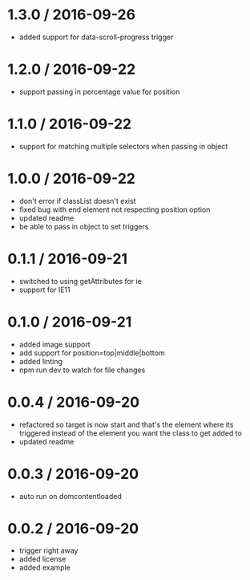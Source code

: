
1.3.0 / 2016-09-26
==================

  * added support for data-scroll-progress trigger

1.2.0 / 2016-09-22
==================

  * support passing in percentage value for position

1.1.0 / 2016-09-22
==================

  * support for matching multiple selectors when passing in object

1.0.0 / 2016-09-22
==================

  * don't error if classList doesn't exist
  * fixed bug with end element not respecting position option
  * updated readme
  * be able to pass in object to set triggers

0.1.1 / 2016-09-21
==================

  * switched to using getAttributes for ie
  * support for IE11

0.1.0 / 2016-09-21
==================

  * added image support
  * add support for position=top|middle|bottom
  * added linting
  * npm run dev to watch for file changes

0.0.4 / 2016-09-20
==================

  * refactored so target is now start and that's the element where its triggered instead of the element you want the class to get added to
  * updated readme

0.0.3 / 2016-09-20
==================

  * auto run on domcontentloaded

0.0.2 / 2016-09-20
==================

  * trigger right away
  * added license
  * added example
